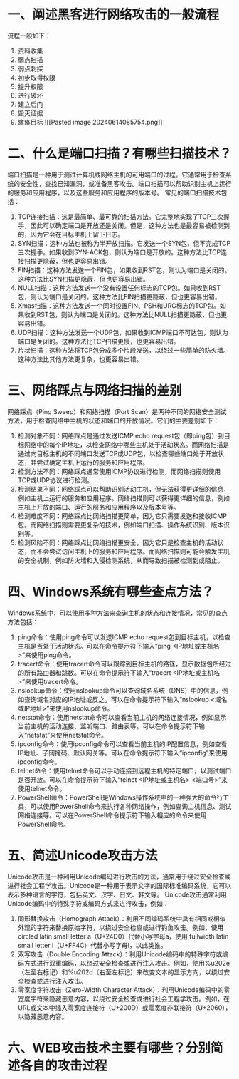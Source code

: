 # 一、阐述黑客进行网络攻击的一般流程
流程一般如下：
1. 资料收集
2. 弱点扫描
3. 弱点刺探
4. 初步取得权限
5. 提升权限
6. 进行破坏
7. 建立后门
8. 毁灭证据
9. 瘫痪目标
![[Pasted image 20240614085754.png]]

# 二、什么是端口扫描？有哪些扫描技术？
端口扫描是一种用于测试计算机或网络主机的可用端口的过程。它通常用于检查系统的安全性，查找已知漏洞，或准备黑客攻击。端口扫描可以帮助识别主机上运行的服务和应用程序，以及这些服务和应用程序的版本号。
常见的端口扫描技术包括：
1. TCP连接扫描：这是最简单、最可靠的扫描方法。它完整地实现了TCP三次握手，因此可以确定端口是开放还是关闭。但是，这种方法也是最容易被检测到的，因为它会在目标主机上留下日志。
2. SYN扫描：这种方法也被称为半开放扫描。它发送一个SYN包，但不完成TCP三次握手。如果收到SYN-ACK包，则认为端口是开放的。这种方法比TCP连接扫描更隐蔽，但也更容易出错。
3. FIN扫描：这种方法发送一个FIN包，如果收到RST包，则认为端口是关闭的。这种方法比SYN扫描更隐蔽，但也更容易出错。
4. NULL扫描：这种方法发送一个没有设置任何标志的TCP包。如果收到RST包，则认为端口是关闭的。这种方法比FIN扫描更隐蔽，但也更容易出错。
5. Xmas扫描：这种方法发送一个同时设置FIN、PSH和URG标志的TCP包。如果收到RST包，则认为端口是关闭的。这种方法比NULL扫描更隐蔽，但也更容易出错。
6. UDP扫描：这种方法发送一个UDP包，如果收到ICMP端口不可达包，则认为端口是关闭的。这种方法比TCP扫描更慢，也更容易出错。
7. 片状扫描：这种方法将TCP包分成多个片段发送，以绕过一些简单的防火墙。这种方法比其他方法更复杂，也更容易出错。
# 三、网络踩点与网络扫描的差别
网络踩点（Ping Sweep）和网络扫描（Port Scan）是两种不同的网络安全测试方法，用于检查网络中主机的状态和端口的开放情况。它们的主要差别如下：
1. 检测对象不同：网络踩点是通过发送ICMP echo request包（即ping包）到目标网络中的每个IP地址，以检查网络中哪些主机处于活动状态。而网络扫描是通过向目标主机的不同端口发送TCP或UDP包，以检查哪些端口处于开放状态，并尝试确定主机上运行的服务和应用程序。
2. 检测方法不同：网络踩点通常使用ICMP协议进行检测，而网络扫描则使用TCP或UDP协议进行检测。
3. 检测结果不同：网络踩点可以帮助识别活动主机，但无法获得更详细的信息，例如主机上运行的服务和应用程序。网络扫描则可以获得更详细的信息，例如主机上开放的端口、运行的服务和应用程序以及版本号等。
4. 检测难度不同：网络踩点比网络扫描更简单，因为它只需要发送和接收ICMP包。而网络扫描则需要更复杂的技术，例如端口扫描、操作系统识别、版本识别等。
5. 检测风险不同：网络踩点比网络扫描更安全，因为它只是检查主机的活动状态，而不会尝试访问主机上的服务和应用程序。而网络扫描则可能会触发主机的安全机制，例如防火墙和入侵检测系统，从而导致扫描被检测到或阻止。

# 四、Windows系统有哪些查点方法？
Windows系统中，可以使用多种方法来查询主机的状态和连接情况，常见的查点方法包括：
1. ping命令：使用ping命令可以发送ICMP echo request包到目标主机，以检查主机是否处于活动状态。可以在命令提示符下输入“ping <IP地址或主机名>”来使用ping命令。
2. tracert命令：使用tracert命令可以跟踪到目标主机的路径，显示数据包所经过的所有路由器和跳数。可以在命令提示符下输入“tracert <IP地址或主机名>”来使用tracert命令。
3. nslookup命令：使用nslookup命令可以查询域名系统（DNS）中的信息，例如查询域名对应的IP地址或反之。可以在命令提示符下输入“nslookup <域名或IP地址>”来使用nslookup命令。
4. netstat命令：使用netstat命令可以查看当前主机的网络连接情况，例如显示当前主机的活动连接、监听端口、路由表等。可以在命令提示符下输入“netstat”来使用netstat命令。
5. ipconfig命令：使用ipconfig命令可以查看当前主机的IP配置信息，例如查看IP地址、子网掩码、默认网关等。可以在命令提示符下输入“ipconfig”来使用ipconfig命令。
6. telnet命令：使用telnet命令可以手动连接到远程主机的特定端口，以测试端口是否开放。可以在命令提示符下输入“telnet <IP地址或主机名> <端口号>”来使用telnet命令。
7. PowerShell命令：PowerShell是Windows操作系统中的一种强大的命令行工具，可以使用PowerShell命令来执行各种网络操作，例如查询主机信息、测试网络连接等。可以在PowerShell命令提示符下输入相应的命令来使用PowerShell命令。

# 五、简述Unicode攻击方法
Unicode攻击是一种利用Unicode编码进行攻击的方法，通常用于绕过安全检查或进行社会工程学攻击。Unicode是一种用于表示文字的国际标准编码系统，它可以表示多种语言的字符，包括英文、汉字、日文、韩文等。
Unicode攻击通常利用Unicode编码中的特殊字符或编码方式来进行攻击，例如：
1. 同形替换攻击（Homograph Attack）：利用不同编码系统中具有相同或相似外观的字符来替换原始字符，以绕过安全检查或进行钓鱼攻击。例如，使用 circled latin small letter a（U+24D0）代替小写字母a，使用 fullwidth latin small letter l（U+FF4C）代替小写字母l，以此类推。
2. 双写攻击（Double Encoding Attack）：利用Unicode编码中的特殊字符或编码方式进行双重编码，以绕过安全检查或进行注入攻击。例如，使用%u202e（左至右标记）和%u202d（右至左标记）来改变文本的显示方向，以绕过安全检查或进行注入攻击。
3. 零宽度字符攻击（Zero-Width Character Attack）：利用Unicode编码中的零宽度字符来隐藏恶意内容，以绕过安全检查或进行社会工程学攻击。例如，在URL或文本中插入零宽度连接符（U+200D）或零宽度非联接符（U+2060），以隐藏恶意内容。

# 六、WEB攻击技术主要有哪些？分别简述各自的攻击过程

